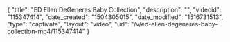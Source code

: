 {
    "title": "ED Ellen DeGeneres Baby Collection",
    "description": "",
    "videoid": "115347414",
    "date_created": "1504305015",
    "date_modified": "1516731513",
    "type": "captivate",
    "layout": "video",
    "url": "\/v\/ed-ellen-degeneres-baby-collection-mp4\/115347414"
}